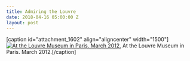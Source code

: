 ```yaml
---
title: Admiring the Louvre
date: 2018-04-16 05:00:00 Z
layout: post
---
```


\[caption id="attachment\_1602" align="aligncenter" width="1500"\][![At the Louvre Museum in Paris. March 2012.](images/DSC03570-Edit-2-1.jpg)](https://kenbooth.net/admiring-the-louvre/dsc03570-edit-2-2/) At the Louvre Museum in Paris. March 2012.\[/caption\]
